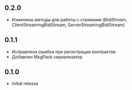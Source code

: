 ## 0.2.0

- Изменены методы для работы с стримами (BidiStream, ClientStreamingBidiStream, ServerStreamingBidiStream)

## 0.1.1

- Исправлена ошибка при регистрации контрактов
- Добавлен MsgPack сериализатор

## 0.1.0

- Initial release
